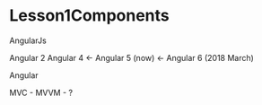 # Lesson1Components

AngularJs

Angular 2
Angular 4 
<- Angular 5 (now) 
<- Angular 6 (2018 March)

Angular


MVC - MVVM - ?

